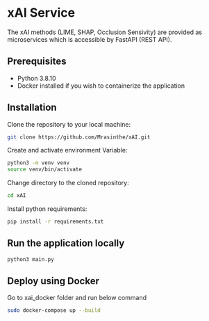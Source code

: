 # xAI Service

The xAI methods (LIME, SHAP, Occlusion Sensivity) are provided as microservices which is accessible by FastAPI (REST API). 

## Prerequisites

- Python 3.8.10
- Docker installed if you wish to containerize the application

## Installation

Clone the repository to your local machine:

```bash
git clone https://github.com/Mrasinthe/xAI.git
```

Create and activate environment Variable:

```bash
python3 -m venv venv
source venv/bin/activate
```

Change directory to the cloned repository:

```bash
cd xAI
```

Install python requirements:

```bash
pip install -r requirements.txt
```

## Run the application locally

```bash
python3 main.py
```

## Deploy using Docker

Go to xai_docker folder and run below command

```bash
sudo docker-compose up --build
```

